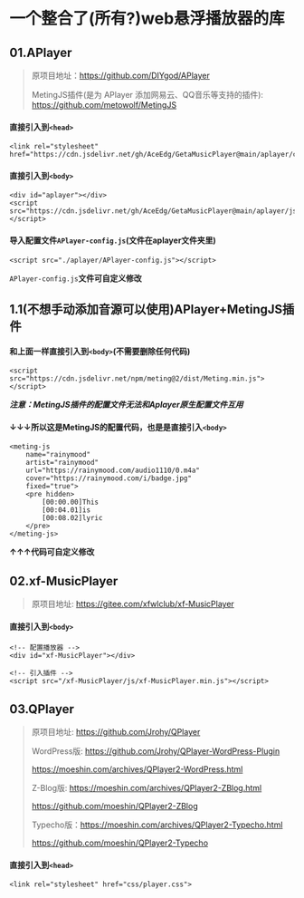 # 一个整合了(所有?)web悬浮播放器的库

## 01.APlayer
> 原项目地址：https://github.com/DIYgod/APlayer
>
> MetingJS插件(是为 APlayer 添加网易云、QQ音乐等支持的插件): https://github.com/metowolf/MetingJS
#### 直接引入到`<head>`
```
<link rel="stylesheet" href="https://cdn.jsdelivr.net/gh/AceEdg/GetaMusicPlayer@main/aplayer/css/APlayer.min.css">
```
#### 直接引入到`<body>`
```
<div id="aplayer"></div>
<script src="https://cdn.jsdelivr.net/gh/AceEdg/GetaMusicPlayer@main/aplayer/js/APlayer.min.js"></script>
```
#### 导入配置文件`APlayer-config.js`(文件在aplayer文件夹里)
```
<script src="./aplayer/APlayer-config.js"></script>
```
 `APlayer-config.js`**文件可自定义修改**
 
## 1.1(不想手动添加音源可以使用)APlayer+MetingJS插件
#### 和上面一样直接引入到`<body>`(不需要删除任何代码)
```
<script src="https://cdn.jsdelivr.net/npm/meting@2/dist/Meting.min.js"></script>
```
***注意：MetingJS插件的配置文件无法和Aplayer原生配置文件互用***
#### ↓↓↓所以这是MetingJS的配置代码，也是是直接引入`<body>`
```
<meting-js
	name="rainymood"
	artist="rainymood"
	url="https://rainymood.com/audio1110/0.m4a"
	cover="https://rainymood.com/i/badge.jpg"
	fixed="true">
	<pre hidden>
		[00:00.00]This
		[00:04.01]is
		[00:08.02]lyric
	</pre>
</meting-js>
```
**↑↑↑代码可自定义修改**

## 02.xf-MusicPlayer
> 原项目地址: https://gitee.com/xfwlclub/xf-MusicPlayer
#### 直接引入到`<body>`
```
<!-- 配置播放器 -->
<div id="xf-MusicPlayer"></div>

<!-- 引入插件 -->
<script src="/xf-MusicPlayer/js/xf-MusicPlayer.min.js"></script>
```

## 03.QPlayer
> 原项目地址: https://github.com/Jrohy/QPlayer
> 
> WordPress版: https://github.com/Jrohy/QPlayer-WordPress-Plugin
>
> https://moeshin.com/archives/QPlayer2-WordPress.html
>
> Z-Blog版: https://moeshin.com/archives/QPlayer2-ZBlog.html
>
>   https://github.com/moeshin/QPlayer2-ZBlog
>
> Typecho版：https://moeshin.com/archives/QPlayer2-Typecho.html
>
>   https://github.com/moeshin/QPlayer2-Typecho
#### 直接引入到`<head>`
```
<link rel="stylesheet" href="css/player.css">
```
